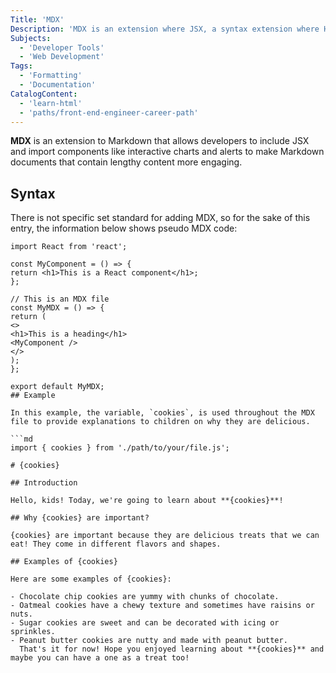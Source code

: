 ```yaml
---
Title: 'MDX'
Description: 'MDX is an extension where JSX, a syntax extension where HTML-like code is implemented in a JavaScript file, can be added to Markdown documents.'
Subjects:
  - 'Developer Tools'
  - 'Web Development'
Tags:
  - 'Formatting'
  - 'Documentation'
CatalogContent:
  - 'learn-html'
  - 'paths/front-end-engineer-career-path'
---
```


**MDX** is an extension to Markdown that allows developers to include JSX and import components like interactive charts and alerts to make Markdown documents that contain lengthy content more engaging.

## Syntax

There is not specific set standard for adding MDX, so for the sake of this entry, the information below shows pseudo MDX code:

````pseudo
import React from 'react';

const MyComponent = () => {
return <h1>This is a React component</h1>;
};

// This is an MDX file
const MyMDX = () => {
return (
<>
<h1>This is a heading</h1>
<MyComponent />
</>
);
};

export default MyMDX;
## Example

In this example, the variable, `cookies`, is used throughout the MDX file to provide explanations to children on why they are delicious.

```md
import { cookies } from './path/to/your/file.js';

# {cookies}

## Introduction

Hello, kids! Today, we're going to learn about **{cookies}**!

## Why {cookies} are important?

{cookies} are important because they are delicious treats that we can eat! They come in different flavors and shapes.

## Examples of {cookies}

Here are some examples of {cookies}:

- Chocolate chip cookies are yummy with chunks of chocolate.
- Oatmeal cookies have a chewy texture and sometimes have raisins or nuts.
- Sugar cookies are sweet and can be decorated with icing or sprinkles.
- Peanut butter cookies are nutty and made with peanut butter.
  That's it for now! Hope you enjoyed learning about **{cookies}** and maybe you can have a one as a treat too!
````
